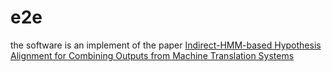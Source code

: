 # e2e
the software is an implement of the paper [Indirect-HMM-based Hypothesis Alignment for Combining Outputs from Machine Translation Systems](http://research.microsoft.com/en-us/um/people/jfgao/paper/emnlp08_rv01-final.pdf)

